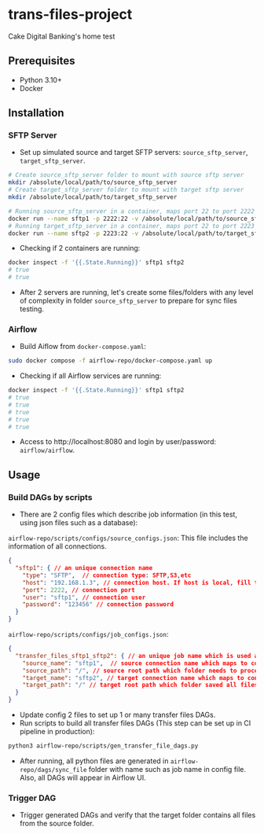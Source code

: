 # trans-files-project

Cake Digital Banking's home test

## Prerequisites
- Python 3.10+
- Docker

## Installation
### SFTP Server
- Set up simulated source and target SFTP servers: `source_sftp_server`, `target_sftp_server`.
```bash
# Create source_sftp_server folder to mount with source sftp server 
mkdir /absolute/local/path/to/source_sftp_server
# Create target_sftp_server folder to mount with target sftp server
mkdir /absolute/local/path/to/target_sftp_server

# Running source_sftp_server in a container, maps port 22 to port 2222 in local with user/password: sftp1/123456
docker run --name sftp1 -p 2222:22 -v /absolute/local/path/to/source_sftp_server:/home/sftp1 -d atmoz/sftp sftp1:123456:::
# Running target_sftp_server in a container, maps port 22 to port 2223 in local with user/password: sftp2/123456
docker run --name sftp2 -p 2223:22 -v /absolute/local/path/to/target_sftp_server:/home/sftp2 -d atmoz/sftp sftp2:123456:::
```
- Checking if 2 containers are running:
```bash
docker inspect -f '{{.State.Running}}' sftp1 sftp2
# true
# true
```
- After 2 servers are running, let's create some files/folders with any level of complexity in folder `source_sftp_server` to prepare for sync files testing.

### Airflow
- Build Aiflow from `docker-compose.yaml`:
```bash
sudo docker compose -f airflow-repo/docker-compose.yaml up
```
- Checking if all Airflow services are running:
```bash
docker inspect -f '{{.State.Running}}' sftp1 sftp2
# true
# true
# true
# true
# true
```
- Access to http://localhost:8080 and login by user/password: `airflow/airflow`.

## Usage
### Build DAGs by scripts
- There are 2 config files which describe job information (in this test, using json files such as a database):

`airflow-repo/scripts/configs/source_configs.json`: This file includes the information of all connections.
```json
{
  "sftp1": { // an unique connection name
    "type": "SFTP",  // connection type: SFTP,S3,etc
    "host": "192.168.1.3", // connection host. If host is local, fill the local IP   
    "port": 2222, // connection port
    "user": "sftp1", // connection user
    "password": "123456" // connection password
  }
}
```

`airflow-repo/scripts/configs/job_configs.json`:
```json
{
  "transfer_files_sftp1_sftp2": { // an unique job name which is used as DAG id
    "source_name": "sftp1",  // source connection name which maps to connection name in source_configs.json
    "source_path": "/", // source root path which folder needs to processed 
    "target_name": "sftp2", // target connection name which maps to connection name in source_configs.json
    "target_path": "/" // target root path which folder saved all files after transfering
  }
}
```
- Update config 2 files to set up 1 or many transfer files DAGs.
- Run scripts to build all transfer files DAGs (This step can be set up in CI pipeline in production):
```bash
python3 airflow-repo/scripts/gen_transfer_file_dags.py
```
- After running, all python files are generated in `airflow-repo/dags/sync_file` folder with name such as job name in config file. Also, all DAGs will appear in Airflow UI.  

### Trigger DAG
- Trigger generated DAGs and verify that the target folder contains all files from the source folder.